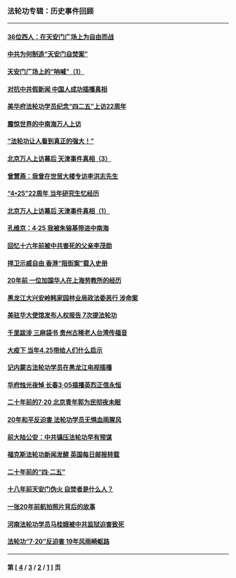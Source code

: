 ### 法轮功专辑：历史事件回顾
---
#### [36位西人：在天安门广场上为自由而战](../../pages/nf5793/n13390029.md?07250430) 
#### [中共为何制造“天安门自焚案”](../../pages/nf5793/n13183270.md?07250430) 
#### [天安门广场上的“呐喊”（1）](../../pages/nf5793/n13105277.md?07250430) 
#### [对抗中共假新闻 中国人成功插播真相](../../pages/nf5793/n12910618.md?07250430) 
#### [美华府法轮功学员纪念“四二五”上访22周年](../../pages/nf5793/n12904445.md?07250430) 
#### [震惊世界的中南海万人上访](../../pages/nf5793/n12903976.md?07250430) 
#### [“法轮功让人看到真正的强大！”](../../pages/nf5793/n12903195.md?07250430) 
#### [北京万人上访幕后 天津事件真相（3）](../../pages/nf5793/n12902807.md?07250430) 
#### [曾慧燕：我曾在世贸大楼专访李洪志先生](../../pages/nf5793/n12898729.md?07250430) 
#### [“4•25”22周年 当年研究生忆经历](../../pages/nf5793/n12894152.md?07250430) 
#### [北京万人上访幕后 天津事件真相（1）](../../pages/nf5793/n12885174.md?07250430) 
#### [孔维京：4·25 我被朱镕基带进中南海](../../pages/nf5793/n12864987.md?07250430) 
#### [回忆十六年前被中共害死的父亲李茂勋](../../pages/nf5793/n12880270.md?07250430) 
#### [捍卫示威自由 香港“阻街案”载入史册](../../pages/nf5793/n12811245.md?07250430) 
#### [20年前 一位加国华人在上海劳教所的经历](../../pages/nf5793/n12707932.md?07250430) 
#### [黑龙江大兴安岭韩家园林业局政法委恶行 涉命案](../../pages/nf5793/n12622815.md?07250430) 
#### [美驻华大使馆发布人权报告 7次提法轮功](../../pages/nf5793/n12520541.md?07250430) 
#### [千里跋涉 三麻袋书 贵州古稀老人台湾传福音](../../pages/nf5793/n12198750.md?07250430) 
#### [大疫下 当年4.25带给人们什么启示](../../pages/nf5793/n12058565.md?07250430) 
#### [记内蒙古法轮功学员在黑龙江电视插播](../../pages/nf5793/n11699194.md?07250430) 
#### [华府烛光夜悼 长春3·05插播英烈正信永恒](../../pages/nf5793/n11397432.md?07250430) 
#### [二十年前的7·20 北京青年郭为民彻夜未眠](../../pages/nf5793/n11354195.md?07250430) 
#### [20年和平反迫害 法轮功学员无惧血雨腥风](../../pages/nf5793/n11348279.md?07250430) 
#### [前大陆公安：中共镇压法轮功早有预谋](../../pages/nf5793/n11352168.md?07250430) 
#### [福克斯法轮功新闻发酵  英国每日邮报转载](../../pages/nf5793/n11285952.md?07250430) 
#### [二十年前的“四·二五”](../../pages/nf5793/n11207639.md?07250430) 
#### [十八年前天安门伪火 自焚者是什么人？](../../pages/nf5793/n10996556.md?07250430) 
#### [一张20年前航拍照片背后的故事](../../pages/nf5793/n10693797.md?07250430) 
#### [河南法轮功学员马桂娥被中共监狱迫害致死](../../pages/nf5793/n10684974.md?07250430) 
#### [法轮功“7‧20”反迫害 19年风雨崎岖路](../../pages/nf5793/n10570834.md?07250430) 

---
#### 第 [ [4](./4.md?07250430) / [3](./3.md?07250430) / [2](./2.md?07250430) / [1](./1.md?07250430) ] 页
